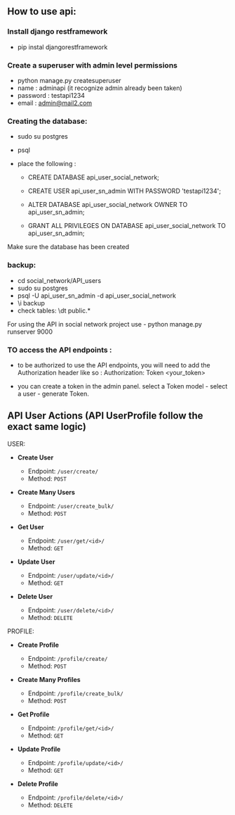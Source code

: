 ## How to use api:
  
### Install django restframework
- pip instal djangorestframework  
  
### Create a superuser with admin level permissions

- python manage.py createsuperuser
- name : adminapi (it recognize admin already been taken) 
- password : testapi1234
- email : admin@mail2.com

### Creating the database:

- sudo su postgres
- psql

- place the following :

    - CREATE DATABASE api_user_social_network;

    - CREATE USER api_user_sn_admin WITH PASSWORD 'testapi1234';

    - ALTER DATABASE api_user_social_network OWNER TO api_user_sn_admin;

    - GRANT ALL PRIVILEGES ON DATABASE api_user_social_network TO api_user_sn_admin;
  
Make sure the database has been created  
  

### backup: 
  
- cd social_network/API_users
- sudo su postgres
- psql -U api_user_sn_admin -d api_user_social_network
- \i backup
- check tables: \dt public.*
  
For using the API in social network project use - python manage.py runserver 9000 
  

### TO access the API endpoints :


- to be authorized to use the API endpoints, you will need to add the Authorization header like so :
Authorization: Token <your_token>

- you can create a token in the admin panel. select a Token model - select a user - generate Token.


## API User Actions (API UserProfile follow the exact same logic)
  
USER:
  
- **Create User**
  - Endpoint: `/user/create/`
  - Method: `POST`

- **Create Many Users**
  - Endpoint: `/user/create_bulk/`
  - Method: `POST`
  
- **Get User**
  - Endpoint: `/user/get/<id>/`
  - Method: `GET`

- **Update User**
  - Endpoint: `/user/update/<id>/`
  - Method: `GET`
  
- **Delete User**
  - Endpoint: `/user/delete/<id>/`
  - Method: `DELETE`
  
PROFILE:
  
- **Create Profile**
  - Endpoint: `/profile/create/`
  - Method: `POST`

- **Create Many Profiles**
  - Endpoint: `/profile/create_bulk/`
  - Method: `POST`
  
- **Get Profile**
  - Endpoint: `/profile/get/<id>/`
  - Method: `GET`

- **Update Profile**
  - Endpoint: `/profile/update/<id>/`
  - Method: `GET`
  
- **Delete Profile**
  - Endpoint: `/profile/delete/<id>/`
  - Method: `DELETE`
